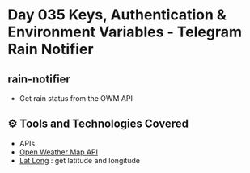 # Day 035 Keys, Authentication & Environment Variables - Telegram Rain Notifier

## rain-notifier
- Get rain status from the OWM API

## ⚙ Tools and Technologies Covered
- APIs
- [Open Weather Map API](https://openweathermap.org/api)
- [Lat Long](https://www.latlong.net/) : get latitude and longitude
